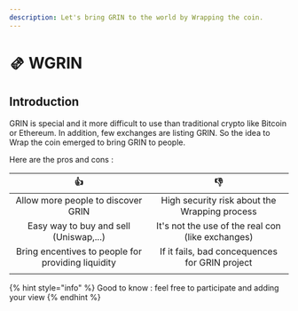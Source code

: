 ```yaml
---
description: Let's bring GRIN to the world by Wrapping the coin.
---
```


# 🫔 WGRIN

## Introduction

GRIN is special and it more difficult to use than traditional crypto like Bitcoin or Ethereum. In addition, few exchanges are listing GRIN. So the idea to Wrap the coin emerged to bring GRIN to people.

Here are the pros and cons :

|                         👍                         |                         👎                        |
| :------------------------------------------------: | :-----------------------------------------------: |
|         Allow more people to discover GRIN         |   High security risk about the Wrapping process   |
|       Easy way to buy and sell (Uniswap,...)       | It's not the use of the real con (like exchanges) |
| Bring encentives to people for providing liquidity |   If it fails, bad concequences for GRIN project  |
|                                                    |                                                   |

{% hint style="info" %}
Good to know : feel free to participate and adding your view&#x20;
{% endhint %}

##

